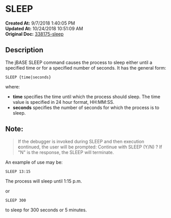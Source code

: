 # SLEEP

**Created At:** 9/7/2018 1:40:05 PM  
**Updated At:** 10/24/2018 10:51:09 AM  
**Original Doc:** [338175-sleep](https://docs.jbase.com/46963-utilities/338175-sleep)  


## Description

The jBASE SLEEP command causes the process to sleep either until a specified time or for a specified number of seconds. It has the general form:

```
SLEEP {time|seconds}
```

where:

- **time** specifies the time until which the process should sleep. The time value is specified in 24 hour format, HH:MM:SS.
- **seconds** specifies the number of seconds for which the process is to sleep.




## Note: 


> If the debugger is invoked during SLEEP and then execution **c**ontinued, the user will be prompted:
> Continue with SLEEP (Y/N) ?
> If "N" is the response, the SLEEP will terminate.


An example of use may be:

```
SLEEP 13:15
```

The process will sleep until 1:15 p.m.

or

```
SLEEP 300
```

to sleep for 300 seconds or 5 minutes.
